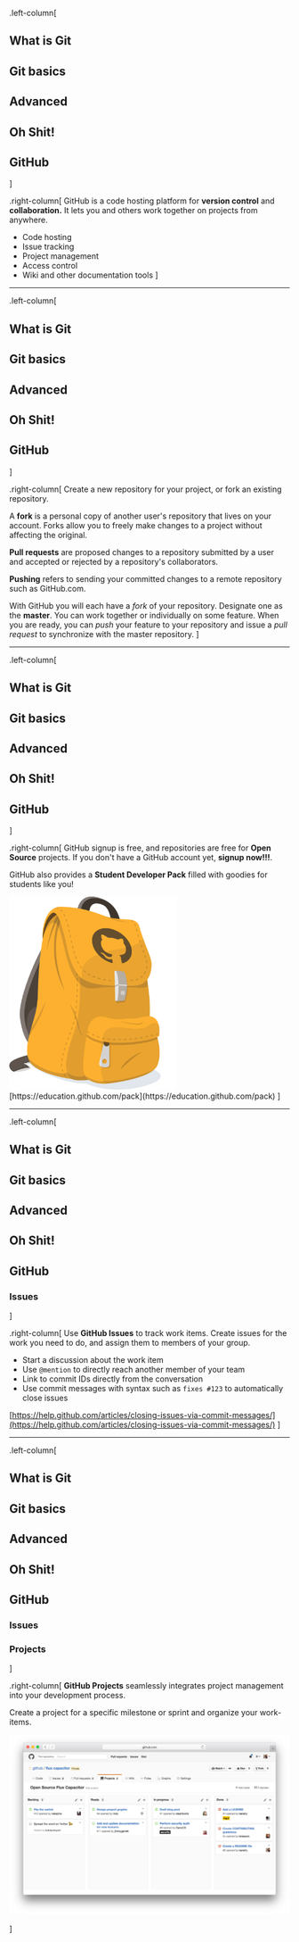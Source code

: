 .left-column[
## What is Git
## Git basics
## Advanced
## Oh Shit!
## GitHub
]

.right-column[
GitHub is a code hosting platform for **version control** and **collaboration.**
It lets you and others work together on projects from anywhere.

* Code hosting
* Issue tracking
* Project management
* Access control
* Wiki and other documentation tools
]

---
.left-column[
## What is Git
## Git basics
## Advanced
## Oh Shit!
## GitHub
]

.right-column[
Create a new repository for your project, or fork an existing repository.

A **fork** is a personal copy of another user's repository that lives on
your account. Forks allow you to freely make changes to a project without
affecting the original.

**Pull requests** are proposed changes to a repository submitted by a
user and accepted or rejected by a repository's collaborators.

**Pushing** refers to sending your committed changes to a remote
repository such as GitHub.com.

With GitHub you will each have a _fork_ of your repository. Designate one
as the **master**. You can work together or individually on some feature.
When you are ready, you can _push_ your feature to your repository and
issue a _pull request_ to synchronize with the master repository.
]

---
.left-column[
## What is Git
## Git basics
## Advanced
## Oh Shit!
## GitHub
]

.right-column[
GitHub signup is free, and repositories are free for **Open Source** projects.
If you don't have a GitHub account yet, **signup now!!!**.

GitHub also provides a **Student Developer Pack** filled with goodies
for students like you!

<img src="images/pack.png" width="300px"/>
[https://education.github.com/pack](https://education.github.com/pack)
]

---
.left-column[
## What is Git
## Git basics
## Advanced
## Oh Shit!
## GitHub
### Issues
]

.right-column[
Use **GitHub Issues** to track work items. Create issues for the work you need
to do, and assign them to members of your group.
* Start a discussion about the work item
* Use `@mention` to directly reach another member of your team
* Link to commit IDs directly from the conversation
* Use commit messages with syntax such as `fixes #123` to automatically close issues

[https://help.github.com/articles/closing-issues-via-commit-messages/](https://help.github.com/articles/closing-issues-via-commit-messages/)
]

---
.left-column[
## What is Git
## Git basics
## Advanced
## Oh Shit!
## GitHub
### Issues
### Projects
]

.right-column[
**GitHub Projects** seamlessly integrates project management into your
development process.

Create a project for a specific milestone or sprint and organize your work-items.

<img src="images/projects.png" width="600px"/>

]
